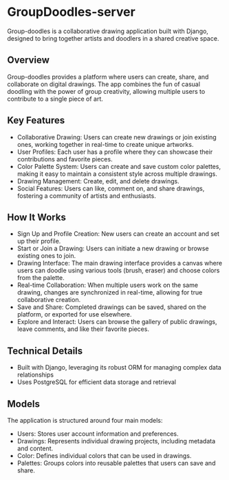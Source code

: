 # GroupDoodles-server
Group-doodles is a collaborative drawing application built with Django, designed to bring together artists and doodlers in a shared creative space.

## Overview
Group-doodles provides a platform where users can create, share, and collaborate on digital drawings. The app combines the fun of casual doodling with the power of group creativity, allowing multiple users to contribute to a single piece of art.

## Key Features

* Collaborative Drawing: Users can create new drawings or join existing ones, working together in real-time to create unique artworks.
* User Profiles: Each user has a profile where they can showcase their contributions and favorite pieces.
* Color Palette System: Users can create and save custom color palettes, making it easy to maintain a consistent style across multiple drawings.
* Drawing Management: Create, edit, and delete drawings.
* Social Features: Users can like, comment on, and share drawings, fostering a community of artists and enthusiasts.

## How It Works

* Sign Up and Profile Creation: New users can create an account and set up their profile.
* Start or Join a Drawing: Users can initiate a new drawing or browse existing ones to join.
* Drawing Interface: The main drawing interface provides a canvas where users can doodle using various tools (brush, eraser) and choose colors from the palette.
* Real-time Collaboration: When multiple users work on the same drawing, changes are synchronized in real-time, allowing for true collaborative creation.
* Save and Share: Completed drawings can be saved, shared on the platform, or exported for use elsewhere.
* Explore and Interact: Users can browse the gallery of public drawings, leave comments, and like their favorite pieces.

## Technical Details

* Built with Django, leveraging its robust ORM for managing complex data relationships
* Uses PostgreSQL for efficient data storage and retrieval

## Models
The application is structured around four main models:

* Users: Stores user account information and preferences.
* Drawings: Represents individual drawing projects, including metadata and content.
* Color: Defines individual colors that can be used in drawings.
* Palettes: Groups colors into reusable palettes that users can save and share.
